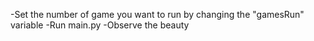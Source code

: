 -Set the number of game you want to run by changing the "gamesRun" variable
-Run main.py
-Observe the beauty
